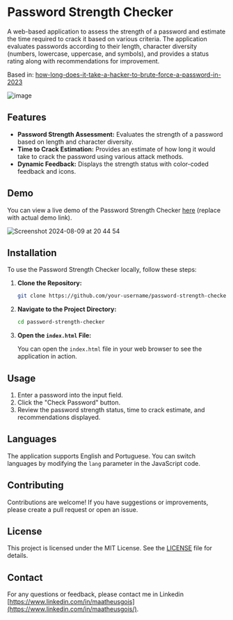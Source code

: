 # Password Strength Checker

A web-based application to assess the strength of a password and estimate the time required to crack it based on various criteria. The application evaluates passwords according to their length, character diversity (numbers, lowercase, uppercase, and symbols), and provides a status rating along with recommendations for improvement.

Based in: [how-long-does-it-take-a-hacker-to-brute-force-a-password-in-2023](https://www.netsec.news/how-long-does-it-take-a-hacker-to-brute-force-a-password-in-2023/)

![image](https://github.com/user-attachments/assets/c8d4a66d-a2c9-45e6-9c44-bb872f1f2ecf)


## Features

- **Password Strength Assessment:** Evaluates the strength of a password based on length and character diversity.
- **Time to Crack Estimation:** Provides an estimate of how long it would take to crack the password using various attack methods.
- **Dynamic Feedback:** Displays the strength status with color-coded feedback and icons.

## Demo

You can view a live demo of the Password Strength Checker [here](https://maatheusgois.github.io/validate-password-web/) (replace with actual demo link).

![Screenshot 2024-08-09 at 20 44 54](https://github.com/user-attachments/assets/81cd46f9-b08c-429a-abc6-94bd46b44476)

## Installation

To use the Password Strength Checker locally, follow these steps:

1. **Clone the Repository:**

   ```bash
   git clone https://github.com/your-username/password-strength-checker.git
   ```

2. **Navigate to the Project Directory:**

   ```bash
   cd password-strength-checker
   ```

3. **Open the `index.html` File:**

   You can open the `index.html` file in your web browser to see the application in action.

## Usage

1. Enter a password into the input field.
2. Click the "Check Password" button.
3. Review the password strength status, time to crack estimate, and recommendations displayed.

## Languages

The application supports English and Portuguese. You can switch languages by modifying the `lang` parameter in the JavaScript code.

## Contributing

Contributions are welcome! If you have suggestions or improvements, please create a pull request or open an issue.

## License

This project is licensed under the MIT License. See the [LICENSE](LICENSE) file for details.

## Contact

For any questions or feedback, please contact me in Linkedin [https://www.linkedin.com/in/maatheusgois](https://www.linkedin.com/in/maatheusgois/).
